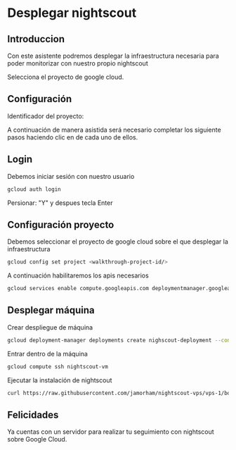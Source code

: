 # Desplegar nightscout

## Introduccion
Con este asistente podremos desplegar la infraestructura necesaria para poder monitorizar con nuestro propio nightscout

Selecciona el proyecto de google cloud.

<walkthrough-project-setup billing=true></walkthrough-project-setup>

## Configuración

Identificador del proyecto: <walkthrough-project-id/>

A continuación de manera asistida será necesario completar los siguiente pasos haciendo clic en <walkthrough-cloud-shell-icon></walkthrough-cloud-shell-icon> de cada uno de ellos.

## Login

Debemos iniciar sesión con nuestro usuario
```sh  
gcloud auth login
```

Persionar: "Y" y despues tecla Enter


## Configuración proyecto

Debemos seleccionar el proyecto de google cloud sobre el que desplegar la infraestructura
```sh  
gcloud config set project <walkthrough-project-id/>
```

A continuación habilitaremos los apis necesarios
```sh  
gcloud services enable compute.googleapis.com deploymentmanager.googleapis.com  
```

## Desplegar máquina

Crear despliegue de máquina
```sh  
gcloud deployment-manager deployments create nighscout-deployment --config data/vm.yml
```

Entrar dentro de la máquina
```sh
gcloud compute ssh nightscout-vm
```

Ejecutar la instalación de nightscout
```sh
curl https://raw.githubusercontent.com/jamorham/nightscout-vps/vps-1/bootstrap.sh | bash
```


## Felicidades

<walkthrough-conclusion-trophy></walkthrough-conclusion-trophy>

Ya cuentas con un servidor para realizar tu seguimiento con nightscout sobre Google Cloud.